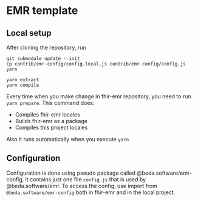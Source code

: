 # EMR template 

## Local setup

After cloning the repository, run
```
git submodule update --init
cp contrib/emr-config/config.local.js contrib/emr-config/config.js
yarn

yarn extract
yarn compile
```

Every time when you make change in fhir-emr repository, you need to run `yarn prepare`.
This command does:
- Compiles fhir-emr locales
- Builds fhir-emr as a package
- Compiles this project locales 

Also it runs automatically when you execute `yarn`


## Configuration

Configuration is done using pseudo package called @beda.software/emr-config, it contains just one file `config.js` that is used by @beda.software/emr. 
To access the config, use import from `@beda.software/emr-config` both in fhir-emr and in the local project.

